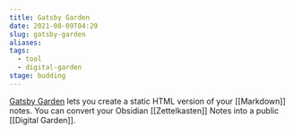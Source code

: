 ```yaml
---
title: Gatsby Garden
date: 2021-08-09T04:29
slug: gatsby-garden
aliases:
tags:
  - tool
  - digital-garden
stage: budding
---
```


[Gatsby Garden](https://github.com/binnyva/gatsby-garden/) lets you create a static HTML version of your [[Markdown]] notes. You can convert your Obsidian [[Zettelkasten]] Notes into a public [[Digital Garden]].
